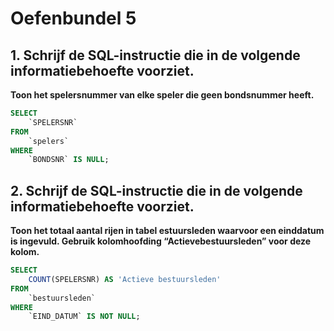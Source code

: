 # Oefenbundel 5

## 1. Schrijf de SQL-instructie die in de volgende informatiebehoefte voorziet.

**Toon het spelersnummer van elke speler die geen bondsnummer heeft.**

```sql
SELECT 
    `SPELERSNR`
FROM
    `spelers`
WHERE
    `BONDSNR` IS NULL;
```

## 2. Schrijf de SQL-instructie die in de volgende informatiebehoefte voorziet.

**Toon het totaal aantal rijen in tabel estuursleden waarvoor een einddatum is ingevuld. Gebruik kolomhoofding “Actievebestuursleden” voor deze kolom.**

```sql
SELECT 
    COUNT(SPELERSNR) AS 'Actieve bestuursleden'
FROM
    `bestuursleden`
WHERE
    `EIND_DATUM` IS NOT NULL;
```
